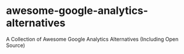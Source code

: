 # awesome-google-analytics-alternatives
A Collection of Awesome Google Analytics Alternatives (Including Open Source)
